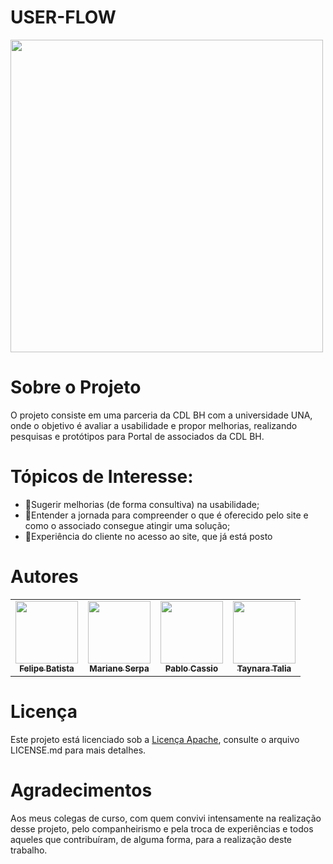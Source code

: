 # USER-FLOW

<tr>
   <td align="center"><a><img src="https://scontent.fplu23-1.fna.fbcdn.net/v/t39.30808-6/259242166_5290347630992455_9085359198066870302_n.jpg?_nc_cat=103&ccb=1-5&_nc_sid=730e14&_nc_eui2=AeHOCTktRWFSUzeSTNhsZtKT3KNai_W0sInco1qL9bSwifX9ub3IETNv8aXd5r0cshGh85oviMoDVRb4Bfb-Lz8E&_nc_ohc=K-sOJcujuTgAX_XgS5Z&tn=qF7lx_EQKR1vvUgI&_nc_ht=scontent.fplu23-1.fna&oh=0ef776fbf148a904f4c581128087c891&oe=619D40B9" width="500px;"/a></td>
</tr>

# Sobre o Projeto

O projeto consiste em uma parceria da CDL BH com a universidade UNA, onde o objetivo é avaliar a usabilidade e propor melhorias, realizando pesquisas e protótipos
para Portal de associados da CDL BH.

# Tópicos de Interesse:
 
- 📌Sugerir melhorias (de forma consultiva) na usabilidade;
- 📌Entender a jornada para compreender o que é oferecido pelo site e como o associado consegue atingir uma solução;
- 📌Experiência do cliente no acesso ao site, que já está posto

# Autores
<div>
 <table>
  <tr>
    <td align="center"><a href="https://github.com/felipebat20"><img src="https://avatars.githubusercontent.com/u/54004834?v=4" width="100px;" alt=""/><br /><sub><b>Felipe Batista</b></sub></a></td>
     
   <td align="center"><a href="https://github.com/Serpa27"><img src="https://avatars.githubusercontent.com/u/90014363?v=4" width="100px;" alt=""/><br /><sub><b>Mariane Serpa</b></sub></a></td>
     
     
   <td align="center"><a href="https://github.com/PabloCassio"><img src="" width="100px;" alt=""/><br /><sub><b>Pablo Cassio</b></sub></a></td>
     
   <td align="center"><a href="https://github.com/Taynaratalia"><img src="https://avatars.githubusercontent.com/u/56594284?v=4" width="100px;" alt=""/><br /><sub><b>Taynara Talia</b></sub></a></td>  
     
  </tr>
 </table>
</div>




# Licença


Este projeto está licenciado sob a [Licença Apache](https://github.com/PedroSena77/TransporteTech/blob/main/LICENSE), consulte o arquivo LICENSE.md para mais detalhes.


# Agradecimentos
Aos meus colegas de curso, cоm quem convivi intensamente na realização desse projeto, pelo companheirismo e pela troca de experiências e todos aqueles que contribuíram, de alguma forma, para a realização deste trabalho.
